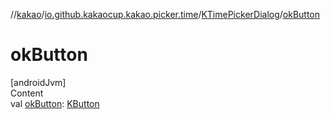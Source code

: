 //[kakao](../../../index.md)/[io.github.kakaocup.kakao.picker.time](../index.md)/[KTimePickerDialog](index.md)/[okButton](ok-button.md)



# okButton  
[androidJvm]  
Content  
val [okButton](ok-button.md): [KButton](../../io.github.kakaocup.kakao.text/-k-button/index.md)  



